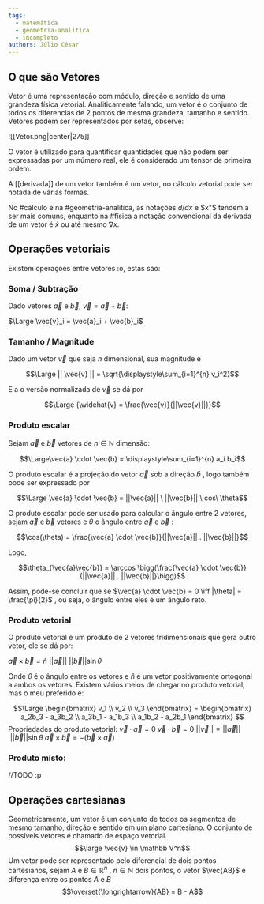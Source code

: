 ```yaml
---
tags:
  - matemática
  - geometria-analitica
  - incompleto
authors: Júlio César
---
```

## O que são Vetores

Vetor é uma representação com módulo, direção e sentido de uma grandeza física vetorial. Analiticamente falando, um vetor é o conjunto de todos os diferencias de 2 pontos de mesma grandeza, tamanho e sentido.
Vetores podem ser representados por setas, observe:

![[Vetor.png|center|275]]

O vetor é utilizado para quantificar quantidades que não podem ser expressadas por um número real, ele é considerado um tensor de primeira ordem.

A [[derivada]] de um vetor também é um vetor, no cálculo vetorial pode ser notada de várias formas.

No #cálculo e na #geometria-analitica, as notações $d/dx$ e $x"$ tendem a ser mais comuns, enquanto na #física a notação convencional da derivada de um vetor é $\dot{x}$ ou até mesmo $\nabla x$.
## Operações vetoriais

Existem operações entre vetores :o, estas são:
### Soma / Subtração
Dado vetores $\vec{a}$ e $\vec{b}$, $\vec{v} = \vec{a} + \vec{b}$:

$\Large \vec{v}_i = \vec{a}_i + \vec{b}_i$
### Tamanho / Magnitude

Dado um vetor $\overrightarrow{v}$ que seja $n$ dimensional, sua magnitude é

$$\Large || \vec{v} || = \sqrt{\displaystyle\sum_{i=1}^{n} v_i^2}$$

E a o versão normalizada de $\overrightarrow{v}$ se dá por

$$\Large {\widehat{v} = \frac{\vec{v}}{||\vec{v}||}}$$

### Produto escalar
Sejam $\vec{a}$ e $\vec{b}$ vetores de $n \in \mathbb{N}$ dimensão:

$$\Large\vec{a} \cdot \vec{b} = \displaystyle\sum_{i=1}^{n} a_i.b_i$$

O produto escalar é a projeção do vetor $\vec{a}$ sob a direção $\hat{b}$ , logo também pode ser expressado por

$$\Large \vec{a} \cdot \vec{b} = ||\vec{a}|| \ ||\vec{b}|| \ cos\ \theta$$

O produto escalar pode ser usado para calcular o ângulo entre 2 vetores, sejam $\vec{a}$ e $\vec{b}$ vetores e $\theta$ o ângulo entre $\vec{a}$ e $\vec{b}$ :

$$\cos(\theta) = \frac{\vec{a} \cdot \vec{b}}{||\vec{a}|| . ||\vec{b}||}$$

Logo,

$$\theta_{\vec{a}\vec{b}} = \arccos \bigg(\frac{\vec{a} \cdot \vec{b}}{||\vec{a}|| . ||\vec{b}||}\bigg)$$

Assim, pode-se concluir que se $\vec{a} \cdot \vec{b} = 0 \iff |\theta| = \frac{\pi}{2}$ , ou seja, o ângulo entre eles é um ângulo reto.
### Produto vetorial

O produto vetorial é um produto de 2 vetores tridimensionais que gera outro vetor, ele se dá por:

$\vec{a} \times \vec{b} =  \hat{n}\ ||\vec{a}||\ ||\vec{b}|| \sin\theta$

Onde $\theta$ é o ângulo entre os vetores e $\hat{n}$ é um vetor positivamente ortogonal a ambos os vetores. Existem vários meios de chegar no produto vetorial, mas o meu preferido é:

$$\Large
\begin{bmatrix}
v_1 \\ v_2 \\ v_3
\end{bmatrix} =
\begin{bmatrix}
a_2b_3 - a_3b_2 \\
a_3b_1 - a_1b_3 \\
a_1b_2 - a_2b_1
\end{bmatrix}
$$
Propriedades do produto vetorial:
$\vec{v} \cdot \vec{a} = 0$
$\vec{v} \cdot \vec{b} = 0$
$||\vec{v}|| = ||\vec{a}||\ ||\vec{b}|| \sin\theta$
$\vec{a} \times \vec{b} = - (\vec{b} \times \vec{a})$

### Produto misto:
//TODO :p

## Operações cartesianas

Geometricamente, um vetor é um conjunto de todos os segmentos de mesmo tamanho, direção e sentido em um plano cartesiano. O conjunto de possíveis vetores é chamado de espaço vetorial.
$$\large \vec{v} \in \mathbb V^n$$
Um vetor pode ser representado pelo diferencial de dois pontos cartesianos, sejam $A$ e $B \in \mathbb{R}^n$ , $n \in \mathbb{N}$ dois pontos, o vetor $\vec{AB}$ é diferença entre os pontos $A$ e $B$
$$\overset{\longrightarrow}{AB} = B - A$$ 
